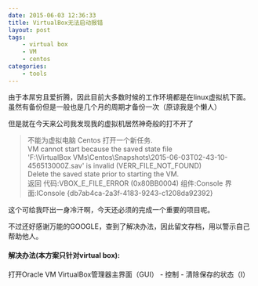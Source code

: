 ```yaml
---
date: 2015-06-03 12:36:33
title: VirtualBox无法启动报错
layout: post
tags:
    - virtual box
    - VM
    - centos
categories:
    - tools
---
```


由于本屌穷且爱折腾，因此目前大多数时候的工作环境都是在linux虚拟机下面。虽然有备份但是一般也是几个月的周期才备份一次（原谅我是个懒人）

但是就在今天来公司我发现我的虚拟机居然神奇般的打不开了

> 不能为虚拟电脑 Centos 打开一个新任务.  
> VM cannot start because the saved state file   
> 'F:\VirtualBox VMs\Centos\Snapshots\2015-06-03T02-43-10-456513000Z.sav' is invalid (VERR_FILE_NOT_FOUND)  
> Delete the saved state prior to starting the VM.   
> 返回 代码:VBOX_E_FILE_ERROR (0x80BB0004) 组件:Console 界面:IConsole {db7ab4ca-2a3f-4183-9243-c1208da92392}

这个可给我吓出一身冷汗啊，今天还必须的完成一个重要的项目呢。

不过还好感谢万能的GOOGLE，查到了解决办法，因此留文存档，用以警示自己帮助他人。

#### 解决办法(本方案只针对virtual box):

打开Oracle VM VirtualBox管理器主界面（GUI） - 控制 - 清除保存的状态（I）


